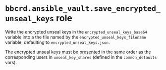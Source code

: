 `bbcrd.ansible_vault.save_encrypted_unseal_keys` role
=====================================================

Write the encrypted unseal keys in the `encrypted_unseal_keys_base64` variable
into a the file named by the `encrypted_unseal_keys_filename` variable,
defaulting to `encrypted_unseal_keys.json`.

The encrypted unseal keys must be presented in the same order as the
corresponding users in `unseal_key_shares` (defined in the `common_defaults`
vars).

